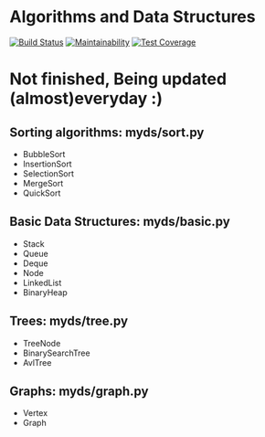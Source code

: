 # Algorithms and Data Structures
[![Build Status](https://travis-ci.org/battlerhythm/algorithms.svg?branch=master)](https://travis-ci.org/battlerhythm/algorithms)
[![Maintainability](https://api.codeclimate.com/v1/badges/4fb374abbeed989cf02d/maintainability)](https://codeclimate.com/github/battlerhythm/algorithms/maintainability)
[![Test Coverage](https://api.codeclimate.com/v1/badges/4fb374abbeed989cf02d/test_coverage)](https://codeclimate.com/github/battlerhythm/algorithms/test_coverage)

# Not finished, Being updated (almost)everyday :)

## Sorting algorithms: myds/sort.py
  - BubbleSort
  - InsertionSort
  - SelectionSort
  - MergeSort
  - QuickSort
  
## Basic Data Structures: myds/basic.py
  - Stack
  - Queue
  - Deque
  - Node
  - LinkedList
  - BinaryHeap
  
## Trees: myds/tree.py
  - TreeNode
  - BinarySearchTree
  - AvlTree
  
## Graphs: myds/graph.py
  - Vertex
  - Graph
